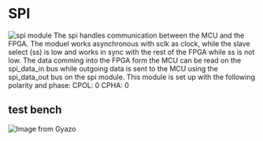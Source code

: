 
# SPI
![spi module](https://i.gyazo.com/5e5fc90acf1c3c4499d29da648abc44d.png)
The spi handles communication between the MCU and the FPGA. The moduel works asynchronous with sclk as clock, while the slave select (ss) is low and works in sync with the rest of the FPGA while ss is not low.
The data comming into the FPGA form the MCU can be read on the spi_data_in bus while outgoing data is sent to the MCU using the spi_data_out bus on the spi module.
This module is set up with the following polarity and phase:
CPOL: 0
CPHA: 0

## test bench
![Image from Gyazo](https://i.gyazo.com/e856f0cace5aabb92b863ec43b2b1aae.png)

<!--stackedit_data:
eyJoaXN0b3J5IjpbLTM1Mjk5NDQ4NSw4MTAwMDUzNzVdfQ==
-->